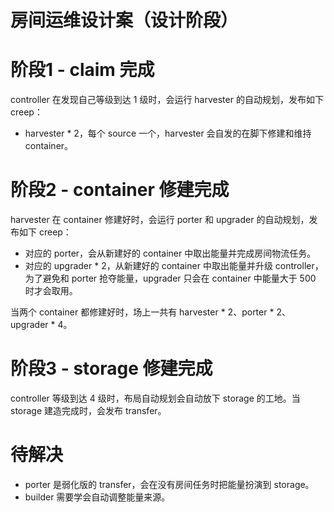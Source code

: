 # 房间运维设计案（设计阶段）

# 阶段1 - claim 完成

controller 在发现自己等级到达 1 级时，会运行 harvester 的自动规划，发布如下 creep：

- harvester * 2，每个 source 一个，harvester 会自发的在脚下修建和维持 container。

# 阶段2 - container 修建完成

harvester 在 container 修建好时，会运行 porter 和 upgrader 的自动规划，发布如下 creep：

- 对应的 porter，会从新建好的 container 中取出能量并完成房间物流任务。
- 对应的 upgrader * 2，从新建好的 container 中取出能量并升级 controller，为了避免和 porter 抢夺能量，upgrader 只会在 container 中能量大于 500 时才会取用。

当两个 container 都修建好时，场上一共有 harvester * 2、porter * 2、upgrader * 4。

# 阶段3 - storage 修建完成

controller 等级到达 4 级时，布局自动规划会自动放下 storage 的工地。当 storage 建造完成时，会发布 transfer。

# 待解决

- porter 是弱化版的 transfer，会在没有房间任务时把能量扮演到 storage。
- builder 需要学会自动调整能量来源。